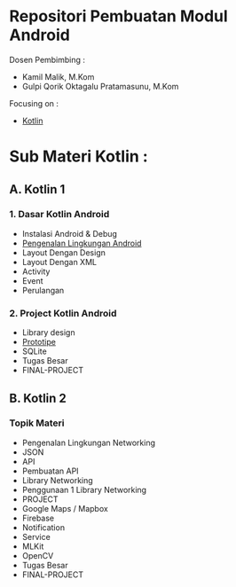 # Repositori Pembuatan Modul Android
Dosen Pembimbing :

- Kamil Malik, M.Kom
- Gulpi Qorik Oktagalu Pratamasunu, M.Kom

Focusing on :

- [Kotlin](https://kotlinlang.org)

# Sub Materi Kotlin :
## A. Kotlin 1
### 1. Dasar Kotlin Android
- Instalasi Android & Debug
- [Pengenalan Lingkungan Android](Pengenalan_Lingkungan_Android.md)
- Layout Dengan Design
- Layout Dengan XML
- Activity
- Event
- Perulangan 
### 2. Project Kotlin Android
- Library design 
- [Prototipe](prototype.md) 
- SQLite
- Tugas Besar
- FINAL-PROJECT
## B. Kotlin 2
### Topik Materi
- Pengenalan Lingkungan Networking
- JSON 
- API
- Pembuatan API
- Library Networking 
- Penggunaan 1 Library Networking
- PROJECT
- Google Maps / Mapbox 
- Firebase 
- Notification
- Service
- MLKit 
- OpenCV
- Tugas Besar 
- FINAL-PROJECT



